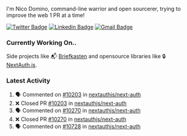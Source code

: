 
I'm Nico Domino, command-line warrior and open sourcerer, trying to improve the web 1 PR at a time!

[![Twitter Badge](https://img.shields.io/badge/-@ndom91-1ca0f1?style=flat-square&labelColor=1ca0f1&logo=twitter&logoColor=white&link=https://twitter.com/ndom91)](https://twitter.com/ndom91) [![Linkedin Badge](https://img.shields.io/badge/-ndom91-blue?style=flat-square&logo=Linkedin&logoColor=white&link=https://www.linkedin.com/in/ndom91/)](https://www.linkedin.com/in/ndom91/) [![Gmail Badge](https://img.shields.io/badge/-yo@ndo.dev-c14438?style=flat-square&logo=mail.ru&logoColor=white&link=mailto:yo@ndo.dev)](mailto:yo@ndo.dev)

### Currently Working On..

Side projects like 📬 [Briefkasten](https://briefkastenhq.com) and opensource libraries like 🔒 [NextAuth.js](https://github.com/nextauthjs/next-auth).

<!--START_SECTION_PROFILE_VIEWS:readme-info-->
<!--END_SECTION_PROFILE_VIEWS:readme-info-->

<!--START_SECTION_DAILY_COMMIT:readme-info-->
<!--END_SECTION_DAILY_COMMIT:readme-info-->

<!--START_SECTION_WEEKLY_COMMIT:readme-info-->
<!--END_SECTION_WEEKLY_COMMIT:readme-info-->

### Latest Activity

<!--START_SECTION:activity-->
1. 🗣 Commented on [#10203](https://github.com/nextauthjs/next-auth/pull/10203#issuecomment-2119210146) in [nextauthjs/next-auth](https://github.com/nextauthjs/next-auth)
2. ❌ Closed PR [#10203](https://github.com/nextauthjs/next-auth/pull/10203) in [nextauthjs/next-auth](https://github.com/nextauthjs/next-auth)
3. 🗣 Commented on [#10270](https://github.com/nextauthjs/next-auth/pull/10270#issuecomment-2119209933) in [nextauthjs/next-auth](https://github.com/nextauthjs/next-auth)
4. ❌ Closed PR [#10270](https://github.com/nextauthjs/next-auth/pull/10270) in [nextauthjs/next-auth](https://github.com/nextauthjs/next-auth)
5. 🗣 Commented on [#10728](https://github.com/nextauthjs/next-auth/pull/10728#issuecomment-2119200422) in [nextauthjs/next-auth](https://github.com/nextauthjs/next-auth)
<!--END_SECTION:activity-->
